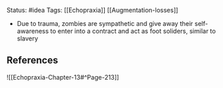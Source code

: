 Status: #idea
Tags: [[Echopraxia]] [[Augmentation-losses]]

* Due to trauma, zombies are sympathetic and give away their self-awareness to enter into a contract and act as foot soliders, similar to slavery

## References

![[Echopraxia-Chapter-13#^Page-213]]